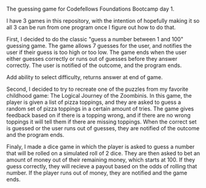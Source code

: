  The guessing game for Codefellows Foundations Bootcamp day 1.

I have 3 games in this repository, with the intention of hopefully making it so all 3 can be run from one program once I figure out how to do that.


First, I decided to do the classic "guess a number between 1 and 100" guessing game. The game allows 7 guesses for the user, and notifies the user if their guess is too high or too low. The game ends when the user either guesses correctly or runs out of guesses before they answer correctly. The user is notified of the outcome, and the program ends.

Add ability to select difficulty, returns answer at end of game.

Second, I decided to try to recreate one of the puzzles from my favorite childhood game: The Logical Journey of the Zoombinis. In this game, the player is given a list of pizza toppings, and they are asked to guess a random set of pizza toppings in a certain amount of tries. The game gives feedback based on if there is a topping wrong, and if there are no wrong toppings it will tell them if there are missing toppings. When the correct set is guessed or the user runs out of guesses, they are notified of the outcome and the program ends.

Finaly, I made a dice game in which the player is asked to guess a number that will be rolled on a simulated roll of 2 dice. They are then asked to bet an amount of money out of their remaining money, which starts at 100. If they guess correctly, they will recieve a payout based on the odds of rolling that number. If the player runs out of money, they are notified and the game ends.

